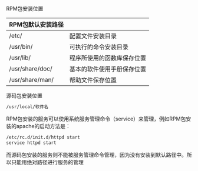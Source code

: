 RPM包安装位置

| RPM包默认安装路径 |                            |
| ----------------- | -------------------------- |
| /etc/             | 配置文件安装目录           |
| /usr/bin/         | 可执行的命令安装目录       |
| /usr/lib/         | 程序所使用的函数库保存位置 |
| /usr/share/doc/   | 基本的软件使用手册保存位置 |
| /usr/share/man/   | 帮助文件保存位置           |

源码包安装位置

```bash
/usr/local/软件名
```

RPM包安装的服务可以使用系统服务管理命令（service）来管理，例如RPM包安装的apache的启动方法是：

```bash
/etc/rc.d/init.d/httpd start
service httpd start
```

而源码包安装的服务则不能被服务管理命令管理，因为没有安装到默认路径中。所以只能用绝对路径进行服务的管理


